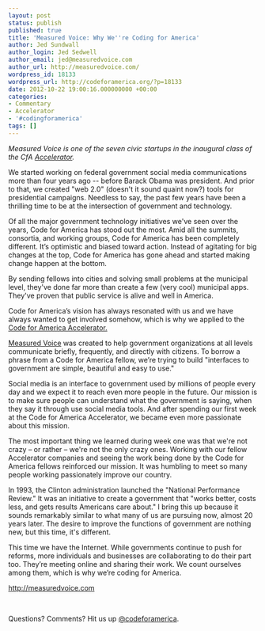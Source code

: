 ```yaml
---
layout: post
status: publish
published: true
title: 'Measured Voice: Why We''re Coding for America'
author: Jed Sundwall
author_login: Jed Sedwell
author_email: jed@measuredvoice.com
author_url: http://measuredvoice.com/
wordpress_id: 18133
wordpress_url: http://codeforamerica.org/?p=18133
date: 2012-10-22 19:00:16.000000000 +00:00
categories:
- Commentary
- Accelerator
- '#codingforamerica'
tags: []
---
```

<em>Measured Voice is one of the seven civic startups in the inaugural class of the CfA <a href="http://codeforamerica.org/accelerator" target="_blank">Accelerator</a>. </em>

We started working on federal government social media communications more than four years ago -- before Barack Obama was president. And prior to that, we created "web 2.0" (doesn't it sound quaint now?) tools for presidential campaigns. Needless to say, the past few years have been a thrilling time to be at the intersection of government and technology.

Of all the major government technology initiatives we've seen over the years, Code for America has stood out the most. Amid all the summits, consortia, and working groups, Code for America has been completely different. It’s optimistic and biased toward action. Instead of agitating for big changes at the top, Code for America has gone ahead and started making change happen at the bottom.

By sending fellows into cities and solving small problems at the municipal level, they've done far more than create a few (very cool) municipal apps. They've proven that public service is alive and well in America.

Code for America’s vision has always resonated with us and we have always wanted to get involved somehow, which is why we applied to the <a href="http://codeforamerica.org/accelerator" target="_blank">Code for America Accelerator.</a>

<a href="http://measuredvoice.com/" target="_blank">Measured Voice</a> was created to help government organizations at all levels communicate briefly, frequently, and directly with citizens. To borrow a phrase from a Code for America fellow, we’re trying to build "interfaces to government are simple, beautiful and easy to use."

Social media is an interface to government used by millions of people every day and we expect it to reach even more people in the future. Our mission is to make sure people can understand what the government is saying, when they say it through use social media tools. And after spending our first week at the Code for America Accelerator, we became even more passionate about this mission.

The most important thing we learned during week one was that we're not crazy – or rather – we're not the only crazy ones. Working with our fellow Accelerator companies and seeing the work being done by the Code for America fellows reinforced our mission. It was humbling to meet so many people working passionately improve our country.

In 1993, the Clinton administration launched the "National Performance Review." It was an initiative to create a government that "works better, costs less, and gets results Americans care about." I bring this up because it sounds remarkably similar to what many of us are pursuing now, almost 20 years later. The desire to improve the functions of government are nothing new, but this time, it's different.

This time we have the Internet. While governments continue to push for reforms, more individuals and businesses are collaborating to do their part too. They’re meeting online and sharing their work. We count ourselves among them, which is why we’re coding for America.

<a href="http://measuredvoice.com" target="_blank">http://measuredvoice.com</a>

&nbsp;

Questions? Comments? Hit us up <a href="http://twitter.com/codeforamerica" target="_blank">@codeforamerica</a>.
